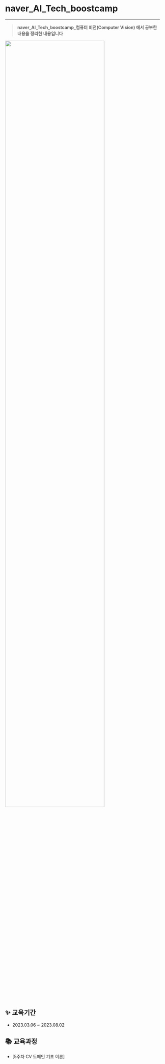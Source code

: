 # naver_AI_Tech_boostcamp
---
> **naver_AI_Tech_boostcamp_컴퓨터 비전(Computer Vision) 에서 공부한 내용을 정리한 내용입니다**
<img width="80%" src="https://ssl.pstatic.net/static/dm/boostcamp/img/ai_tech/main_spot_ai_tech_v2.jpg"/>

## ✨ 교육기간
- 2023.03.06 ~ 2023.08.02


## 📚 교육과정
- [5주차 CV 도메인 기초 이론]